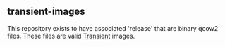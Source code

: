 transient-images
----------------

This repository exists to have associated 'release' that are binary
qcow2 files. These files are valid [Transient](https://github.com/alschwalm/transient)
images.